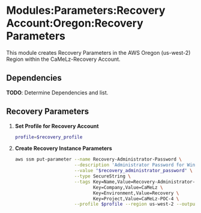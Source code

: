 # Modules:Parameters:Recovery Account:Oregon:Recovery Parameters

This module creates Recovery Parameters in the AWS Oregon (us-west-2) Region within the
CaMeLz-Recovery Account.

## Dependencies

**TODO**: Determine Dependencies and list.

## Recovery Parameters

1. **Set Profile for Recovery Account**

    ```bash
    profile=$recovery_profile
    ```

1. **Create Recovery Instance Parameters**

    ```bash
    aws ssm put-parameter --name Recovery-Administrator-Password \
                          --description 'Administrator Password for Windows Instances' \
                          --value "$recovery_administrator_password" \
                          --type SecureString \
                          --tags Key=Name,Value=Recovery-Administrator-Password \
                                 Key=Company,Value=CaMeLz \
                                 Key=Environment,Value=Recovery \
                                 Key=Project,Value=CaMeLz-POC-4 \
                          --profile $profile --region us-west-2 --output text
    ```
